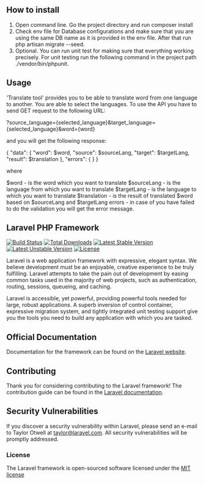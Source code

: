 ## How to install

1) Open command line. Go the project directory and run composer install
2) Check env file for Database configurations and make sure that you are using the same DB name as it is provided in the env file. After that run php artisan migrate --seed.
3) Optional. You can run unit test for making sure that everything working precisely. For unit testing run the following command in the project path ./vendor/bin/phpunit.

## Usage

'Translate tool' provides you to be able to translate word from one language to another. You are able to select the languages. To use the API you have to send GET request to the following URL: 

?source_language={selected_language}&target_language={selected_language}&word={word}

and you will get the following response:

{
 "data": {
  "word": $word,
  "source": $sourceLang,
  "target": $targetLang,
  "result": $translation
 },
 "errors": {
 }
}

where 

$word - is the word which you want to translate 
$sourceLang - is the language from which you want to translate
$targetLang - is the language to which you want to translate
$translation - is the result of translated $word based on $sourceLang and $targetLang 
errors - in case of you have failed to do the validation you will get the error message. 

## Laravel PHP Framework

[![Build Status](https://travis-ci.org/laravel/framework.svg)](https://travis-ci.org/laravel/framework)
[![Total Downloads](https://poser.pugx.org/laravel/framework/d/total.svg)](https://packagist.org/packages/laravel/framework)
[![Latest Stable Version](https://poser.pugx.org/laravel/framework/v/stable.svg)](https://packagist.org/packages/laravel/framework)
[![Latest Unstable Version](https://poser.pugx.org/laravel/framework/v/unstable.svg)](https://packagist.org/packages/laravel/framework)
[![License](https://poser.pugx.org/laravel/framework/license.svg)](https://packagist.org/packages/laravel/framework)

Laravel is a web application framework with expressive, elegant syntax. We believe development must be an enjoyable, creative experience to be truly fulfilling. Laravel attempts to take the pain out of development by easing common tasks used in the majority of web projects, such as authentication, routing, sessions, queueing, and caching.

Laravel is accessible, yet powerful, providing powerful tools needed for large, robust applications. A superb inversion of control container, expressive migration system, and tightly integrated unit testing support give you the tools you need to build any application with which you are tasked.

## Official Documentation

Documentation for the framework can be found on the [Laravel website](http://laravel.com/docs).

## Contributing

Thank you for considering contributing to the Laravel framework! The contribution guide can be found in the [Laravel documentation](http://laravel.com/docs/contributions).

## Security Vulnerabilities

If you discover a security vulnerability within Laravel, please send an e-mail to Taylor Otwell at taylor@laravel.com. All security vulnerabilities will be promptly addressed.

### License

The Laravel framework is open-sourced software licensed under the [MIT license](http://opensource.org/licenses/MIT)
